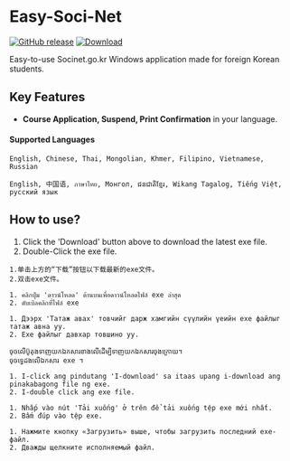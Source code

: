 # Easy-Soci-Net
[![GitHub release](https://img.shields.io/github/release/eungangku/Easy-Soci-Net?include_prereleases=&sort=semver)](https://github.com/eungangku/Easy-Soci-Net/releases/)
[![Download](https://img.shields.io/badge/Download-2ea44f)](https://github.com/eungangku/Easy-Soci-Net/releases)

Easy-to-use Socinet.go.kr Windows application made for foreign Korean students. 

## Key Features
- **Course Application, Suspend, Print Confirmation** in your language.

#### Supported Languages
```
English, Chinese, Thai, Mongolian, Khmer, Filipino, Vietnamese, Russian

English, 中国语, ภาษาไทย, Монгол, ជនជាតិខ្មែរ, Wikang Tagalog, Tiếng Việt, русский язык
```
## How to use?
1. Click the 'Download' button above to download the latest exe file.
2. Double-Click the exe file.

```
1.单击上方的“下载”按钮以下载最新的exe文件。
2.双击exe文件。

1. คลิกปุ่ม 'ดาวน์โหลด' ด้านบนเพื่อดาวน์โหลดไฟล์ exe ล่าสุด
2. ดับเบิลคลิกที่ไฟล์ exe

1. Дээрх 'Татаж авах' товчийг дарж хамгийн сүүлийн үеийн exe файлыг татаж авна уу.
2. Exe файлыг давхар товшино уу.

ចុចលើប៊ូតុងទាញយកឯកសារខាងលើដើម្បីទាញយកឯកសារចុងក្រោយ។
ចុចទ្វេដងលើឯកសារ exe ។

1. I-click ang pindutang 'I-download' sa itaas upang i-download ang pinakabagong file ng exe.
2. I-double click ang exe file.

1. Nhấp vào nút 'Tải xuống' ở trên để tải xuống tệp exe mới nhất.
2. Bấm đúp vào tệp exe.

1. Нажмите кнопку «Загрузить» выше, чтобы загрузить последний exe-файл.
2. Дважды щелкните исполняемый файл.
```
